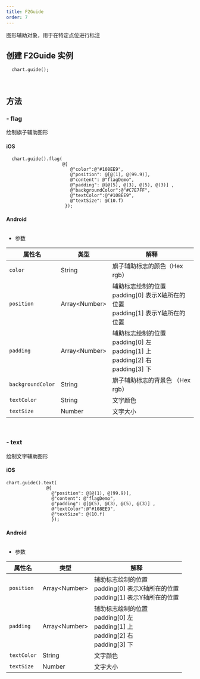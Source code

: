 ```yaml
---
title: F2Guide
order: 7
---
```


图形辅助对象，用于在特定点位进行标注

## 创建 F2Guide 实例

```
  chart.guide();
```
<br/>

## 方法
### - flag
绘制旗子辅助图形
#### iOS
```obj-c
  chart.guide().flag(
                     @{
                        @"color":@"#108EE9",
                        @"position": @[@(1), @(99.9)],
                        @"content": @"flagDemo",
                        @"padding": @[@(5), @(3), @(5), @(3)] ,
                        @"backgroundColor":@"#C7E7FF",
                        @"textColor":@"#108EE9",
                        @"textSize": @(10.f)
                      });
```
#### Android
```java
```
- 参数

| **属性名** |  **类型** | **解释** |
| --- | --- | --- |
| `color`| String | 旗子辅助标志的颜色（Hex rgb）
| `position`| Array&lt;Number&gt; | 辅助标志绘制的位置 <br/>padding[0] 表示X轴所在的位置  <br/> padding[1] 表示Y轴所在的位置
| `padding`| Array&lt;Number&gt; |  辅助标志绘制的位置 <br/>padding[0] 左  <br/> padding[1] 上  <br/>padding[2] 右 <br/> padding[3] 下
| `backgroundColor`| String | 旗子辅助标志的背景色  （Hex rgb）
| `textColor`| String | 文字颜色
| `textSize` | Number | 文字大小
<br/>

### - text
绘制文字辅助图形
#### iOS
```obj-c
chart.guide().text(
               @{
                 @"position": @[@(1), @(99.9)],
                 @"content": @"flagDemo",
                 @"padding": @[@(5), @(3), @(5), @(3)] ,
                 @"textColor":@"#108EE9",
                 @"textSize": @(10.f)
                 });
```

#### Android
```java
```

- 参数

| **属性名** |  **类型** | **解释** |
| --- | --- | --- |
| `position`| Array&lt;Number&gt; | 辅助标志绘制的位置 <br/>padding[0] 表示X轴所在的位置  <br/> padding[1] 表示Y轴所在的位置
| `padding`| Array&lt;Number&gt; |  辅助标志绘制的位置 <br/>padding[0] 左  <br/> padding[1] 上  <br/>padding[2] 右 <br/> padding[3] 下
| `textColor`| String | 文字颜色
| `textSize` | Number | 文字大小
<br/>







